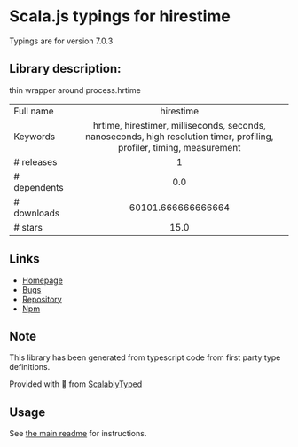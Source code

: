 
# Scala.js typings for hirestime

Typings are for version 7.0.3

## Library description:
thin wrapper around process.hrtime

|                    |                 |
| ------------------ | :-------------: |
| Full name          | hirestime |
| Keywords           | hrtime, hirestimer, milliseconds, seconds, nanoseconds, high resolution timer, profiling, profiler, timing, measurement |
| # releases         | 1 |
| # dependents       | 0.0 |
| # downloads        | 60101.666666666664 |
| # stars            | 15.0 |

## Links
- [Homepage](https://github.com/seriousManual/hirestime#readme)
- [Bugs](https://github.com/seriousManual/hirestime/issues)
- [Repository](https://github.com/seriousManual/hirestime)
- [Npm](https://www.npmjs.com/package/hirestime)
    


## Note
This library has been generated from typescript code from first party type definitions.

Provided with :purple_heart: from [ScalablyTyped](https://github.com/oyvindberg/ScalablyTyped)

## Usage
See [the main readme](../../readme.md) for instructions.


